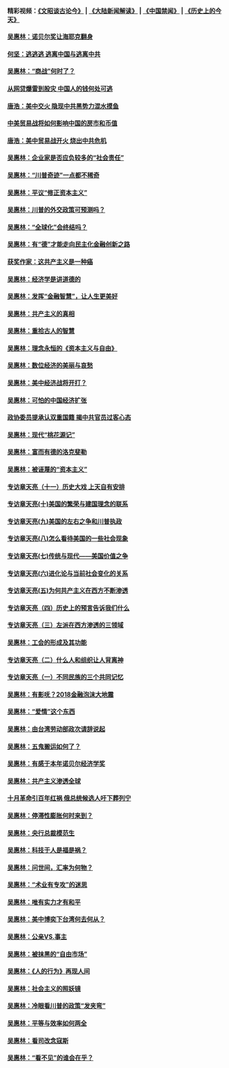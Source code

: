 #### 精彩视频：[《文昭谈古论今》](https://github.com/gfw-breaker/wenzhao/blob/master/README.md?t=01092130) | [《大陆新闻解读》](https://github.com/gfw-breaker/ntdtv-comedy/blob/master/README.md?t=01092130) | [《中国禁闻》](https://github.com/gfw-breaker/ntdtv-news/blob/master/README.md?t=01092130) | [《历史上的今天》](https://github.com/gfw-breaker/today-in-history/blob/master/README.md?t=01092130) 

#### [吴惠林：诺贝尔奖让海耶克翻身](../pages/nsc423/n10890049.md?t=01092130) 

#### [何坚：逃逃逃 逃离中国与逃离中共](../pages/nsc423/n10592891.md?t=01092130) 

#### [吴惠林：“商战”何时了？](../pages/nsc423/n10573558.md?t=01092130) 

#### [从网贷爆雷到股灾 中国人的钱何处可逃](../pages/nsc423/n10572800.md?t=01092130) 

#### [唐浩：美中交火 隐现中共黑势力混水摸鱼](../pages/nsc423/n10544040.md?t=01092130) 

#### [中美贸易战将如何影响中国的房市和币值](../pages/nsc423/n10543697.md?t=01092130) 

#### [唐浩：美中贸易战开火 烧出中共危机](../pages/nsc423/n10540126.md?t=01092130) 

#### [吴惠林：企业家是否应负较多的“社会责任”](../pages/nsc423/n10535022.md?t=01092130) 

#### [吴惠林：“川普奇迹”一点都不稀奇](../pages/nsc423/n10512808.md?t=01092130) 

#### [吴惠林：平议“修正资本主义”](../pages/nsc423/n10495724.md?t=01092130) 

#### [吴惠林：川普的外交政策可预测吗？](../pages/nsc423/n10462387.md?t=01092130) 

#### [吴惠林：“全球化”会终结吗？](../pages/nsc423/n10452838.md?t=01092130) 

#### [吴惠林：有“德”才能走向民主化金融创新之路](../pages/nsc423/n10432292.md?t=01092130) 

#### [获奖作家：这共产主义是一种癌](../pages/nsc423/n10431541.md?t=01092130) 

#### [吴惠林：经济学是讲道德的](../pages/nsc423/n10398014.md?t=01092130) 

#### [吴惠林：发挥“金融智慧”，让人生更美好](../pages/nsc423/n10375019.md?t=01092130) 

#### [吴惠林：共产主义的真相](../pages/nsc423/n10351394.md?t=01092130) 

#### [吴惠林：重拾古人的智慧](../pages/nsc423/n10337691.md?t=01092130) 

#### [吴惠林：理念永恒的《资本主义与自由》](../pages/nsc423/n10316274.md?t=01092130) 

#### [吴惠林：数位经济的美丽与哀愁](../pages/nsc423/n10292946.md?t=01092130) 

#### [吴惠林：美中经济战将开打？](../pages/nsc423/n10258825.md?t=01092130) 

#### [吴惠林：可怕的中国经济扩张](../pages/nsc423/n10219147.md?t=01092130) 

#### [政协委员提承认双重国籍 揭中共官员过客心态](../pages/nsc423/n10208809.md?t=01092130) 

#### [吴惠林：现代“桃花源记”](../pages/nsc423/n10185234.md?t=01092130) 

#### [吴惠林：富而有德的洛克斐勒](../pages/nsc423/n10142264.md?t=01092130) 

#### [吴惠林：被诬蔑的“资本主义”](../pages/nsc423/n10124816.md?t=01092130) 

#### [专访章天亮（十一）历史大戏 上天自有安排](../pages/nsc423/n10094905.md?t=01092130) 

#### [专访章天亮(十)美国的繁荣与建国理念的联系](../pages/nsc423/n10094899.md?t=01092130) 

#### [专访章天亮(九)美国的左右之争和川普执政](../pages/nsc423/n10094889.md?t=01092130) 

#### [专访章天亮(八)怎么看待美国的一些社会现象](../pages/nsc423/n10094857.md?t=01092130) 

#### [专访章天亮(七)传统与现代——美国价值之争](../pages/nsc423/n10093140.md?t=01092130) 

#### [专访章天亮(六)进化论与当前社会变化的关系](../pages/nsc423/n10092036.md?t=01092130) 

#### [专访章天亮(五)为何共产主义在西方不断渗透](../pages/nsc423/n10083620.md?t=01092130) 

#### [专访章天亮（四）历史上的预言告诉我们什么](../pages/nsc423/n10083606.md?t=01092130) 

#### [专访章天亮（三）左派在西方渗透的三领域](../pages/nsc423/n10081115.md?t=01092130) 

#### [吴惠林：工会的形成及其功能](../pages/nsc423/n10080633.md?t=01092130) 

#### [专访章天亮（二）什么人和组织让人背离神](../pages/nsc423/n10076637.md?t=01092130) 

#### [专访章天亮（一）不同民族的三个共同记忆](../pages/nsc423/n10074188.md?t=01092130) 

#### [吴惠林：有影呒？2018金融泡沫大地震](../pages/nsc423/n10040534.md?t=01092130) 

#### [吴惠林：“爱情”这个东西](../pages/nsc423/n10019423.md?t=01092130) 

#### [吴惠林：由台湾劳动部政次请辞说起](../pages/nsc423/n9979679.md?t=01092130) 

#### [吴惠林：五鬼搬运如何了？](../pages/nsc423/n9925338.md?t=01092130) 

#### [吴惠林：有感于本年诺贝尔经济学奖](../pages/nsc423/n9871883.md?t=01092130) 

#### [吴惠林：共产主义渗透全球](../pages/nsc423/n9812748.md?t=01092130) 

#### [十月革命引百年红祸 俄总统候选人吁下葬列宁](../pages/nsc423/n9810182.md?t=01092130) 

#### [吴惠林：停滞性膨胀何时来到？](../pages/nsc423/n9764136.md?t=01092130) 

#### [吴惠林：央行总裁模范生](../pages/nsc423/n9728134.md?t=01092130) 

#### [吴惠林：科技于人是福是祸？](../pages/nsc423/n9672982.md?t=01092130) 

#### [吴惠林：问世间，汇率为何物？](../pages/nsc423/n9621788.md?t=01092130) 

#### [吴惠林：“术业有专攻”的迷思](../pages/nsc423/n9580363.md?t=01092130) 

#### [吴惠林：唯有实力才有和平](../pages/nsc423/n9529599.md?t=01092130) 

#### [吴惠林：美中博奕下台湾何去何从？](../pages/nsc423/n9483598.md?t=01092130) 

#### [吴惠林：公亲VS.事主](../pages/nsc423/n9425637.md?t=01092130) 

#### [吴惠林：被抹黑的“自由市场”](../pages/nsc423/n9351545.md?t=01092130) 

#### [吴惠林：《人的行为》再现人间](../pages/nsc423/n9296339.md?t=01092130) 

#### [吴惠林：社会主义的照妖镜](../pages/nsc423/n9243460.md?t=01092130) 

#### [吴惠林：冷眼看川普的政策“发夹弯”](../pages/nsc423/n9120684.md?t=01092130) 

#### [吴惠林：平等与效率如何两全](../pages/nsc423/n9075430.md?t=01092130) 

#### [吴惠林：看司改念寇斯](../pages/nsc423/n9024915.md?t=01092130) 

#### [吴惠林：“看不见”的谁会在乎？](../pages/nsc423/n8977488.md?t=01092130) 

